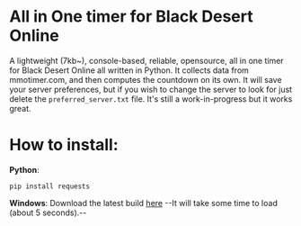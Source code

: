 # All in One timer for Black Desert Online
A lightweight (7kb~), console-based, reliable, opensource, all in one timer for Black Desert Online all written in Python.
It collects data from mmotimer.com, and then computes the countdown on its own.
It will save your server preferences, but if you wish to change the server to look for just delete the `preferred_server.txt` file.
It's still a work-in-progress but it works great.

# How to install:

**Python**:

`pip install requests`



**Windows**:
Download the latest build [here](https://github.com/AlessioScarlet/All_in_One-timer-for-BDO/raw/main/AIO-Timer.exe)
--It will take some time to load (about 5 seconds).--
